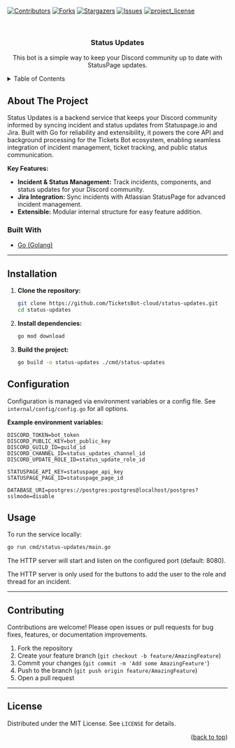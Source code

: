 <a id="readme-top"></a>

[![Contributors][contributors-shield]][contributors-url]
[![Forks][forks-shield]][forks-url]
[![Stargazers][stars-shield]][stars-url]
[![Issues][issues-shield]][issues-url]
[![project_license][license-shield]][license-url]

<br />
<div align="center">

<h3 align="center">Status Updates</h3>

  <p align="center">
    This bot is a simple way to keep your Discord community up to date with StatusPage updates.
  </p>
</div>

<!-- TABLE OF CONTENTS -->
<details>
  <summary>Table of Contents</summary>
  <ol>
    <li>
      <a href="#about-the-project">About The Project</a>
      <ul>
        <li><a href="#built-with">Built With</a></li>
      </ul>
    </li>
    <li><a href="#installation">Installation</a></li>
    <li><a href="#configuration">Configuration</a></li>
    <li><a href="#usage">Usage</a></li>
    <li><a href="#contributing">Contributing</a></li>
    <li><a href="#license">License</a></li>
  </ol>
</details>

<!-- ABOUT THE PROJECT -->
## About The Project

Status Updates is a backend service that keeps your Discord community informed by syncing incident and status updates from Statuspage.io and Jira. Built with Go for reliability and extensibility, it powers the core API and background processing for the Tickets Bot ecosystem, enabling seamless integration of incident management, ticket tracking, and public status communication.

**Key Features:**

- **Incident & Status Management:** Track incidents, components, and status updates for your Discord community.
- **Jira Integration:** Sync incidents with Atlassian StatusPage for advanced incident management.
- **Extensible:** Modular internal structure for easy feature addition.

### Built With

- [Go (Golang)](https://go.dev/)

---

## Installation

1. **Clone the repository:**
   ```sh
   git clone https://github.com/TicketsBot-cloud/status-updates.git
   cd status-updates
   ```
2. **Install dependencies:**
   ```sh
   go mod download
   ```
3. **Build the project:**
   ```sh
   go build -o status-updates ./cmd/status-updates
   ```

## Configuration

Configuration is managed via environment variables or a config file. See `internal/config/config.go` for all options.

**Example environment variables:**
```env
DISCORD_TOKEN=bot_token
DISCORD_PUBLIC_KEY=bot_public_key
DISCORD_GUILD_ID=guild_id
DISCORD_CHANNEL_ID=status_updates_channel_id
DISCORD_UPDATE_ROLE_ID=status_update_role_id

STATUSPAGE_API_KEY=statuspage_api_key
STATUSPAGE_PAGE_ID=statuspage_page_id

DATABASE_URI=postgres://postgres:postgres@localhost/postgres?sslmode=disable
```

## Usage

To run the service locally:
```sh
go run cmd/status-updates/main.go
```

The HTTP server will start and listen on the configured port (default: 8080).

The HTTP server is only used for the buttons to add the user to the role and thread for an incident.

---

## Contributing

Contributions are welcome! Please open issues or pull requests for bug fixes, features, or documentation improvements.

1. Fork the repository
2. Create your feature branch (`git checkout -b feature/AmazingFeature`)
3. Commit your changes (`git commit -m 'Add some AmazingFeature'`)
4. Push to the branch (`git push origin feature/AmazingFeature`)
5. Open a pull request

---

## License

Distributed under the MIT License. See `LICENSE` for details.


<p align="right">(<a href="#readme-top">back to top</a>)</p>

<!-- MARKDOWN LINKS & IMAGES -->
[contributors-shield]: https://img.shields.io/github/contributors/TicketsBot-cloud/status-updates.svg?style=for-the-badge
[contributors-url]: https://github.com/TicketsBot-cloud/status-updates/graphs/contributors
[forks-shield]: https://img.shields.io/github/forks/TicketsBot-cloud/status-updates.svg?style=for-the-badge
[forks-url]: https://github.com/TicketsBot-cloud/status-updates/network/members
[stars-shield]: https://img.shields.io/github/stars/TicketsBot-cloud/status-updates.svg?style=for-the-badge
[stars-url]: https://github.com/TicketsBot-cloud/status-updates/stargazers
[issues-shield]: https://img.shields.io/github/issues/TicketsBot-cloud/status-updates.svg?style=for-the-badge
[issues-url]: https://github.com/TicketsBot-cloud/status-updates/issues
[license-shield]: https://img.shields.io/github/license/TicketsBot-cloud/status-updates.svg?style=for-the-badge
[license-url]: https://github.com/TicketsBot-cloud/status-updates/blob/master/LICENSE.txt

[Golang]: https://img.shields.io/badge/Go-%2300ADD8?style=for-the-badge&logo=go&logoColor=white
[Golang-url]: https://go.dev/

